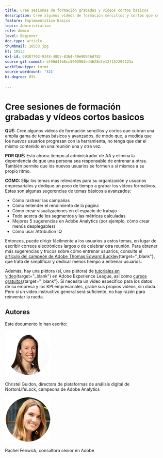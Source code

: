 ```yaml
---
title: Cree sesiones de formación grabadas y vídeos cortos basicos
description: Cree algunos vídeos de formación sencillos y cortos que cubran una amplia gama de temas básicos y avanzados, de modo que, a medida que los nuevos usuarios progresan con la herramienta, no tenga que dar el mismo contenido en una reunión una y otra vez.
feature: Implementation Basics
topic: Administration
role: Admin
level: Beginner
doc-type: article
thumbnail: 10533.jpg
kt: 10533
exl-id: 60307702-9348-48b5-8364-49e90946d793
source-git-commit: df00d4fb8cc5093903ed4628dfe12f152294123a
workflow-type: tm+mt
source-wordcount: '321'
ht-degree: 85%

---
```


# Cree sesiones de formación grabadas y vídeos cortos basicos

**QUÉ:** Cree algunos vídeos de formación sencillos y cortos que cubran una amplia gama de temas básicos y avanzados, de modo que, a medida que los nuevos usuarios progresan con la herramienta, no tenga que dar el mismo contenido en una reunión una y otra vez.

**POR QUÉ:** Esto ahorra tiempo al administrador de AA y elimina la dependencia de que una persona sea responsable de entrenar a otras. También permite que los nuevos usuarios se formen a sí mismos a su propio ritmo.

**CÓMO:** Elija los temas más relevantes para su organización y usuarios empresariales y dedique un poco de tiempo a grabar los vídeos formativos. Estas son algunas sugerencias de temas básicos a avanzados:

* Cómo rastrear las campañas
* Cómo entender el rendimiento de la página
* Cómo crear visualizaciones en el espacio de trabajo
* Todo acerca de los segmentos y las métricas calculadas
* Mejores 5 sugerencias en Adobe Analytics (por ejemplo, cómo crear menús desplegables)
* Cómo usar Attribution IQ

Entonces, puede dirigir fácilmente a los usuarios a estos temas, en lugar de escribir correos electrónicos largos o de celebrar otra reunión. Para obtener más sugerencias y trucos sobre cómo entrenar usuarios, consulte el [artículo del campeón de Adobe Thomas Edward Buckley](https://experienceleague.adobe.com/docs/analytics-learn/tutorials/administration/key-admin-skills/simplify-training-users.html?lang=es){target="_blank"}, que trata de simplificar y dedicar menos tiempo a entrenar usuarios.

Además, hay una plétora (sí, una plétora) de [tutoriales en vídeo](https://experienceleague.adobe.com/docs/analytics-learn/tutorials/overview.html?lang=es){target="_blank"} en Adobe Experience League, así como [cursos gratuitos](https://experienceleague.adobe.com/es?lang=es#dashboard/learning){target="_blank"}. Si necesita un vídeo específico para los datos de su empresa y los KPI empresariales, grabe sus propios vídeos, sin duda. Pero si un video instructivo general será suficiente, no hay razón para reinventar la rueda.

## Autores

Este documento lo han escrito:

![Christel Guidon](assets/Christel-Headshot-150.png)

Christel Guidon, directora de plataformas de análisis digital de NortonLifeLock, campeona de Adobe Analytics

![Rachel Fenwick](assets/Rachel-Fenwick-150.png)

Rachel Fenwick, consultora sénior en Adobe
